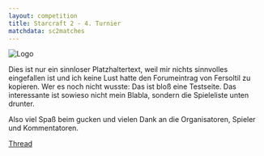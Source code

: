 ```yaml
---
layout: competition
title: Starcraft 2 - 4. Turnier
matchdata: sc2matches
---
```


![Logo](https://dl.dropboxusercontent.com/u/18678802/pub/sc2_hots_turnier.png "Logo")

Dies ist nur ein sinnloser Platzhaltertext, weil mir nichts sinnvolles
eingefallen ist und ich keine Lust hatte den Forumeintrag von Fersoltil zu
kopieren. Wer es noch nicht wusste: Das ist bloß eine Testseite. Das
interessante ist sowieso nicht mein Blabla, sondern die Spieleliste unten
drunter.

Also viel Spaß beim gucken und vielen Dank an die Organisatoren, Spieler und
Kommentatoren.

[Thread](http://forum.mods.de/bb/thread.php?TID=213030)

